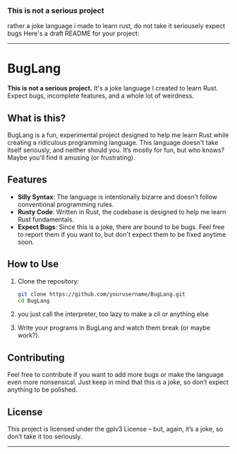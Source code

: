 ### This is not a serious project
rather a joke language i made to learn rust, do not take it seriousely expect bugs Here's a draft README for your project:

---

# BugLang

**This is not a serious project.** It's a joke language I created to learn Rust. Expect bugs, incomplete features, and a whole lot of weirdness. 

## What is this?

 BugLang is a fun, experimental project designed to help me learn Rust while creating a ridiculous programming language. This language doesn't take itself seriously, and neither should you. It’s mostly for fun, but who knows? Maybe you'll find it amusing (or frustrating).

## Features

- **Silly Syntax**: The language is intentionally bizarre and doesn’t follow conventional programming rules.
- **Rusty Code**: Written in Rust, the codebase is designed to help me learn Rust fundamentals.
- **Expect Bugs**: Since this is a joke, there are bound to be bugs. Feel free to report them if you want to, but don't expect them to be fixed anytime soon.

## How to Use

1. Clone the repository:
   ```bash
   git clone https://github.com/yourusername/BugLang.git
   cd BugLang
   ```

2. you just call the interpreter, too lazy to make a cli or anything else

3. Write your programs in BugLang and watch them break (or maybe work?).

## Contributing

Feel free to contribute if you want to add more bugs or make the language even more nonsensical. Just keep in mind that this is a joke, so don’t expect anything to be polished.

## License

This project is licensed under the gplv3 License – but, again, it’s a joke, so don’t take it too seriously.

---

